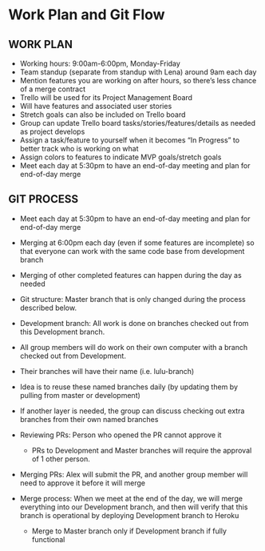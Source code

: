# Work Plan and Git Flow

## WORK PLAN

* Working hours: 9:00am-6:00pm, Monday-Friday
* Team standup (separate from standup with Lena) around 9am each day
* Mention features you are working on after hours, so there’s less chance of a merge contract
* Trello will be used for its Project Management Board
* Will have features and associated user stories
* Stretch goals can also be included on Trello board
* Group can update Trello board tasks/stories/features/details as needed as project develops
* Assign a task/feature to yourself when it becomes “In Progress” to better track who is working on what
* Assign colors to features to indicate MVP goals/stretch goals
* Meet each day at 5:30pm to have an end-of-day meeting and plan for end-of-day merge

## GIT PROCESS

* Meet each day at 5:30pm to have an end-of-day meeting and plan for end-of-day merge
* Merging at 6:00pm each day (even if some features are incomplete) so that everyone can work with the same code base from development branch
* Merging of other completed features can happen during the day as needed

* Git structure: Master branch that is only changed during the process described below.
* Development branch: All work is done on branches checked out from this Development branch.
* All group members will do work on their own computer with a branch checked out from Development.
* Their branches will have their name (i.e. lulu-branch)
* Idea is to reuse these named branches daily (by updating them by pulling from master or development)
* If another layer is needed, the group can discuss checking out extra branches from their own named branches

* Reviewing PRs: Person who opened the PR cannot approve it
  - PRs to Development and Master branches will require the approval of 1 other person.

*  Merging PRs: Alex will submit the PR, and another group member will need to approve it before it will merge

* Merge process: When we meet at the end of the day, we will merge everything into our Development branch, and then will verify that this branch is operational by deploying Development branch to Heroku
  - Merge to Master branch only if Development branch if fully functional
